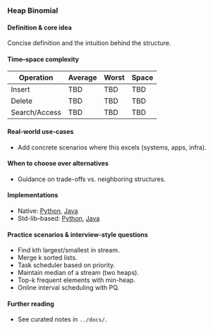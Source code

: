 ### Heap Binomial

#### Definition & core idea
Concise definition and the intuition behind the structure.

#### Time–space complexity
| Operation | Average | Worst | Space |
|---|---|---|---|
| Insert | TBD | TBD | TBD |
| Delete | TBD | TBD | TBD |
| Search/Access | TBD | TBD | TBD |

#### Real-world use-cases
- Add concrete scenarios where this excels (systems, apps, infra).

#### When to choose over alternatives
- Guidance on trade-offs vs. neighboring structures.

#### Implementations
- Native: [Python](../python/native/heap_binomial.py), [Java](../java/native/HeapBinomial.java)
- Std-lib–based: [Python](../python/stdlib/heap_binomial_std.py), [Java](../java/stdlib/HeapBinomialStd.java)

#### Practice scenarios & interview-style questions
- Find kth largest/smallest in stream.
- Merge k sorted lists.
- Task scheduler based on priority.
- Maintain median of a stream (two heaps).
- Top-k frequent elements with min-heap.
- Online interval scheduling with PQ.

#### Further reading
- See curated notes in `../docs/`.
